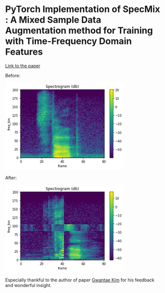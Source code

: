 # PyTorch Implementation of SpecMix : A Mixed Sample Data Augmentation method for Training with Time-Frequency Domain Features

[Link to the paper](https://arxiv.org/abs/2108.03020) 

Before: 

![Original Spectrogram](Original.png "Original Spectrogram Without SpecMix")

After: 

![SpecMixed](specmixed.png "Time-Frequency Mixed Spectrogram")

Especially thankful to the author of paper [Gwantae Kim](https://sites.google.com/korea.ac.kr/gwantae-kim/) for his feedback and wonderful insight.
